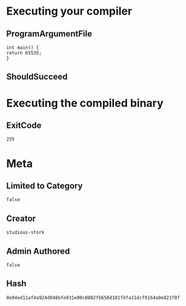 # Executing your compiler

## ProgramArgumentFile

```
int main() {
return 65535;
}
```

## ShouldSucceed

# Executing the compiled binary

## ExitCode

```
255
```

# Meta

## Limited to Category

```
false
```

## Creator

```
studious-stork
```

## Admin Authored

```
false
```

## Hash

```
0e94ed11af4a924d048bfe031e00c0882fb650d101fdfa31dcf9164a0e821f0f
```
